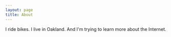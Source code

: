 ```yaml
---
layout: page
title: About
---
```


I ride bikes. I live in Oakland. And I'm trying to learn more about the Internet.
